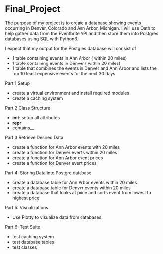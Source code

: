 # Final_Project
The purpose of my project is to create a database showing events occurring in Denver, Colorado and Ann Arbor, Michigan. I will use Oath to help gather data from the Eventbrite API and then store them into Postgres databases using SQL with Python3.

I expect that my output for the Postgres database will consist of
- 1 table containing events in Ann Arbor ( within 20 miles)
- 1 table containing events in Denver ( within 20 miles)
- 1 table that combines the events in Denver and Ann Arbor and lists the top 10 least expensive events for the next 30 days


Part 1 Setup
- create a virtual environment and install required modules
- create a caching system

Part 2 Class Structure
- __init__: setup all attributes
- __repr__
- contains__


Part 3 Retrieve Desired Data
- create a function for Ann Arbor events with 20 miles
- create a function for Denver events within 20 miles
- create a function for Ann Arbor event prices
- create a function for Denver event prices

Part 4: Storing Data into Postgre database
- create a database table for Ann Arbor events within 20 miles
- create a database table for Denver events within 20 miles
- create a database that looks at price and sorts event from lowest to highest price

Part 5: Visualizations
- Use Plotty to visualize data from databases

Part 6: Test Suite
- test caching system
- test database tables
- test classes
